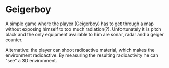 # Geigerboy

A simple game where the player (Geigerboy) has to get through a map without exposing himself to too much radiation(?). Unfortunately it is pitch black and the only equipment available to him are sonar, radar and a geiger counter.

Alternative: the player can shoot radioactive material, which makes the environment radioactive. By measuring the resulting radioactivity he can "see" a 3D environment.